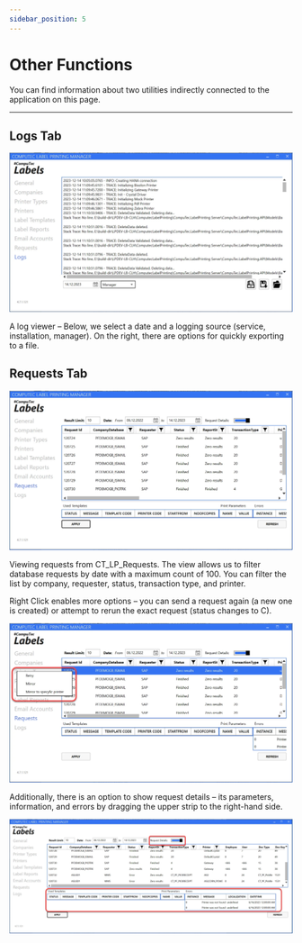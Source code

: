 ```yaml
---
sidebar_position: 5
---
```


# Other Functions

You can find information about two utilities indirectly connected to the application on this page.

---

## Logs Tab

![Log](./media/other-functions/ct-labels-logs.webp)

A log viewer – Below, we select a date and a logging source (service, installation, manager). On the right, there are options for quickly exporting to a file.

## Requests Tab

![Requests](./media/other-functions/ct-labels-requests.webp)

Viewing requests from CT_LP_Requests. The view allows us to filter database requests by date with a maximum count of 100. You can filter the list by company, requester, status, transaction type, and printer.

Right Click enables more options – you can send a request again (a new one is created) or attempt to rerun the exact request (status changes to C).

![Retry](./media/other-functions/ct-labels-retry.webp)

Additionally, there is an option to show request details – its parameters, information, and errors by dragging the upper strip to the right-hand side.

![Request Details](./media/other-functions/ct-labels-request-details.webp)
